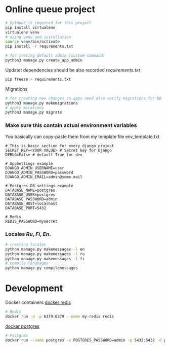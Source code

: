 # Online queue project

```bash
# python3 is required for this project
pip install virtualenv
virtualenv venv
# using venv and installation
source venv/bin/activate
pip install -r requrements.txt

# for creting default admin (custom command)
python3 manage.py create_app_admin
```

Updatet dependencies should be also recorded <i>requirements.txt</i>

```bash
pip freeze > requirements.txt
```

Migrations

```bash
# for creating new changes in apps need also verify migrations for DB
python3 manage.py makemigrations
# apply mirations
python3 manage.py migrate
```

### Make sure this contain actual environment variables

You basically can copy-paste them from my template file env_template.txt

```
# This is basic section for every django project
SECRET_KEY=<YOUR VALUE> # Secret key for Django
DEBUG=False # default True for dev

# AppSettings example
DJANGO_ADMIN_USERNAME=user
DJANGO_ADMIN_PASSWORD=password
DJANGO_ADMIN_EMAIL=admin@some.mail

# Postgres DB settings example
DATABASE_NAME=postgres
DATABASE_USER=postgres
DATABASE_PASSWORD=admin
DATABASE_HOST=localhost
DATABASE_PORT=5432

# Redis
REDIS_PASSWORD=mysecret
```

### Locales <i>Ru</i>, <i>Fi</i>, <i>En</i>.

```bash
# creating locales
python manage.py makemessages -l en
python manage.py makemessages -l ru
python manage.py makemessages -l fi
# compile languages
python manage.py compilemessages
```

# Development

Docker containers
[docker redis](https://hub.docker.com/_/redis)

```bash
# Redis
docker run -d -p 6379:6379 --name my-redis redis
```

[docker postgres](https://hub.docker.com/_/postgres)

```bash
# Postgres
docker run --name postgres -e POSTGRES_PASSWORD=admin -p 5432:5432 -d postgis/postgis
```
